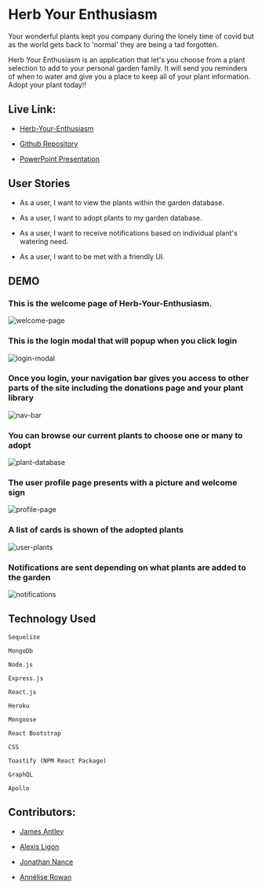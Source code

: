 # Herb Your Enthusiasm

Your wonderful plants kept you company during the lonely time of covid but as the world gets back to 'normal' they are being a tad forgotten.

Herb Your Enthusiasm is an application that let's you choose from a plant selection to add to your personal garden family. It will send you reminders of when to water and give you a place to keep all of your plant information. Adopt your plant today!!

## Live Link:

* [Herb-Your-Enthusiasm](https://herb-your-enthusiasm.herokuapp.com/)

* [Github Repository](https://github.com/AnneliseRowan/herb-your-enthusiasm)

* [PowerPoint Presentation](https://docs.google.com/presentation/d/1X5d4LeNx26EZwlTToezmOKVmtw8DP8-LFU35_jefjqo/edit#slide=id.gdfc234873b_0_1936)

## User Stories

* As a user, I want to view the plants within the garden database.

* As a user, I want to adopt plants to my garden database.

* As a user, I want to receive notifications based on individual plant's watering need.

* As a user, I want to be met with a friendly UI.


## DEMO

### This is the welcome page of Herb-Your-Enthusiasm.

![welcome-page]()

### This is the login modal that will popup when you click login

![login-modal]()

### Once you login, your navigation bar gives you access to other parts of the site including the donations page and your plant library

![nav-bar]()

### You can browse our current plants to choose one or many to adopt

![plant-database]()

### The user profile page presents with a picture and welcome sign

![profile-page]()

### A list of cards is shown of the adopted plants

![user-plants]()

### Notifications are sent depending on what plants are added to the garden

![notifications]()


## Technology Used

```
Sequelize

MongoDb

Node.js

Express.js

React.js

Heroku

Mongoose

React Bootstrap

CSS

Toastify (NPM React Package)

GraphQL

Apollo

```


## Contributors:

* [James Antley](https://github.com/Jimmant91)

* [Alexis Ligon](https://github.com/alexisligon)

* [Jonathan Nance](https://github.com/speakeasyman)

* [Annélise Rowan](https://github.com/AnneliseRowan)
